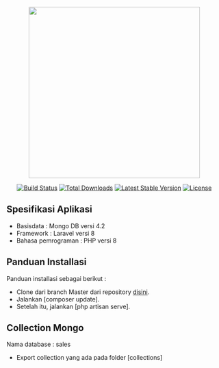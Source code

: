 <p align="center"><a href="https://laravel.com" target="_blank"><img src="https://raw.githubusercontent.com/laravel/art/master/logo-lockup/5%20SVG/2%20CMYK/1%20Full%20Color/laravel-logolockup-cmyk-red.svg" width="400"></a></p>

<p align="center">
<a href="https://travis-ci.org/laravel/framework"><img src="https://travis-ci.org/laravel/framework.svg" alt="Build Status"></a>
<a href="https://packagist.org/packages/laravel/framework"><img src="https://poser.pugx.org/laravel/framework/d/total.svg" alt="Total Downloads"></a>
<a href="https://packagist.org/packages/laravel/framework"><img src="https://poser.pugx.org/laravel/framework/v/stable.svg" alt="Latest Stable Version"></a>
<a href="https://packagist.org/packages/laravel/framework"><img src="https://poser.pugx.org/laravel/framework/license.svg" alt="License"></a>
</p>

## Spesifikasi Aplikasi

- Basisdata : Mongo DB versi 4.2
- Framework : Laravel versi 8
- Bahasa pemrograman : PHP versi 8

## Panduan Installasi

Panduan installasi sebagai berikut :

- Clone dari branch Master dari repository [disini](https://github.com/DhikDhik15/laravel-mongodb.git).
- Jalankan [composer update].
- Setelah itu, jalankan [php artisan serve].

## Collection Mongo

Nama database : sales
- Export collection yang ada pada folder [collections]
